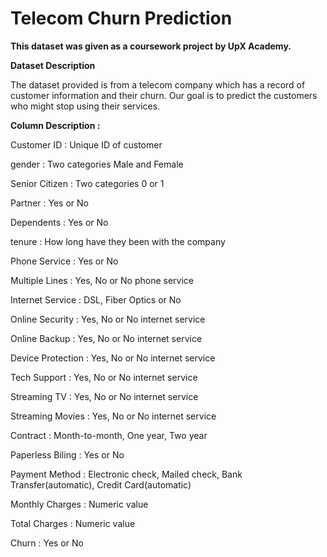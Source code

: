 # Telecom Churn Prediction

**This dataset was given as a coursework project by UpX Academy.**

**Dataset Description**

The dataset provided is from a telecom company which has a record of customer information and their churn.
Our goal is to predict the customers who might stop using their services.

**Column Description :**

Customer ID : Unique ID of customer

gender : Two categories Male and Female

Senior Citizen : Two categories 0 or 1

Partner : Yes or No

Dependents : Yes or No

tenure : How long have they been with the company

Phone Service : Yes or No

Multiple Lines : Yes, No or No phone service

Internet Service : DSL, Fiber Optics or No

Online Security : Yes, No or No internet service

Online Backup : Yes, No or No internet service

Device Protection : Yes, No or No internet service

Tech Support : Yes, No or No internet service

Streaming TV : Yes, No or No internet service

Streaming Movies : Yes, No or No internet service

Contract : Month-to-month, One year, Two year

Paperless Biling : Yes or No

Payment Method : Electronic check, Mailed check, Bank Transfer(automatic), Credit Card(automatic)

Monthly Charges : Numeric value

Total Charges : Numeric value

Churn : Yes or No
